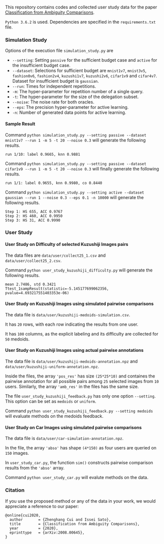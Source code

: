 This repository contains codes and collected user study data for the paper [Classification from Ambiguity Comparisons](http://arxiv.org/abs/2008.00645).

`Python 3.6.2` is used. Dependencies are specified in the `requirements.txt` file.

### Simulation Study
Options of the execution file `simulation_study.py` are
- `--setting`: Setting `passive` for the sufficient budget case and `active` for the insufficient budget case.
- `--dataset`: Selections for sufficient budget are `mnist1v7`, `mnist3v5`, `fashion0v6`, `fashion2v4`, `kuzushi1v7`, `kuzushi2v6`, `cifar1v9` and `cifar4v7`. Dataset for insufficient budget is `gaussian`.
- `--run`: Times for independent repetitions.
- `-m`: The hyper-parameter for repetition number of a single query.
- `-t`: The hyper-parameter for the size of the delegation subset.
- `--noise`: The noise rate for both oracles.
- `--eps`: The precision hyper-parameter for active learning.
- `-n`: Number of generated data points for active learning.

#### Sample Result
Command `python simulation_study.py --setting passive --dataset mnist1v7 --run 1 -m 5 -t 20 --noise 0.3` will generate the following results.
```
run 1/10: label 0.9665, knn 0.9881
```

Command `python simulation_study.py --setting passive --dataset cifar1v9 --run 1 -m 5 -t 20 --noise 0.3` will finally generate the following results.
```
run 1/1: label 0.9655, knn 0.9980, co 0.8440
```

Command `python simulation_study.py --setting active --dataset gaussian --run 1 --noise 0.3 --eps 0.1 -n 10000` will generate the following results.
```
Step 1: HS 655, ACC 0.9767
Step 2: HS 460, ACC 0.9950
Step 3: HS 31, ACC 0.9990
```

### User Study

#### User Study on Difficulty of selected Kuzushiji Images pairs
The data files are `data/user/collect25_1.csv` and `data/user/collect25_2.csv`.

Command `python user_study_kuzushiji_difficulty.py` will generate the following results.
```
mean 2.7486, std 0.3421
Ttest_1sampResult(statistic=-5.145177699062356, pvalue=4.693217551403353e-06)
```

#### User Study on Kuzushiji Images using simulated pairwise comparisons
The data file is `data/user/kuzushiji-medoids-simulation.csv`.

It has `20` rows, with each row indicating the results from one user.

It has `100` columns, as the explicit labeling and its difficulty are collected for `50` medoids.

#### User Study on Kuzushiji Images using actual pairwise annotations
The data file is `data/user/kuzushiji-medoids-annotation.npz` and `data/user/kuzushiji-uniform-annotation.npz`.

Inside the files, the array `'pos_res'` has size `(25*25*10)` and containes the pairwise annotation for all possible pairs among `25` selected images from `10` users.
Similarly, the array `'amb_res'` in the files has the same size.

The file `user_study_kuzushiji_feedback.py` has only one option `--setting`.
This option can be set as `medoids` or `uniform`.

Command `python user_study_kuzushiji_feedback.py --setting medoids` will evaluate methods on the medoids feedback.

#### User Study on Car Images using simulated pairwise comparisons
The data file is `data/user/car-simulation-annotation.npz`.

In the file, the array `'abso'` has shape `(4*150)` as four users are queried on `150` images.

In `user_study_car.py`, the function `sim()` constructs pairwise comparison results from the `'abso'` array.

Command `python user_study_car.py` will evalute methods on the data.

### Citation
If you use the proposed method or any of the data in your work, we would appreciate a reference to our paper:
```
@online{cui2020,
  author       = {Zhenghang Cui and Issei Sato},
  title        = {Classification from Ambiguity Comparisons},
  year         = {2020},
  eprinttype   = {arXiv:2008.00645},
}
```
